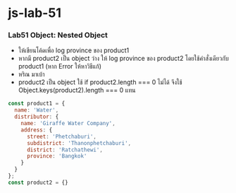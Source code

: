 # js-lab-51
### Lab51 Object: Nested Object
- ให้เขียนโค้ดเพื่อ log province  ของ product1
- หากมี product2 เป็น object  ว่าง ให้ log province ของ  product2 โดยใช้คำสั่งเดียวกับ product1 (หาก Error ให้หาวิธีแก้)
- หริณ มาเบ้า
- product2 เป็น object ใช้ if product2.length === 0 ไม่ได้ จึงใช้ Object.keys(product2).length === 0 แทน

```JavaScript
const product1 = {
  name: 'Water',
  distributor: {
    name: 'Giraffe Water Company',
    address: {
      street: 'Phetchaburi',
      subdistrict: 'Thanonphetchaburi',
      district: 'Ratchathewi',
      province: 'Bangkok'
    }
  }
};
const product2 = {}
```
